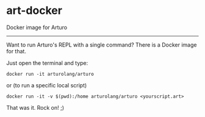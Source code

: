 # art-docker

Docker image for Arturo

----

Want to run Arturo's REPL with a single command? There is a Docker image for that.

Just open the terminal and type:

`docker run -it arturolang/arturo`

or (to run a specific local script)

`docker run -it -v $(pwd):/home arturolang/arturo <yourscript.art>`

That was it. Rock on! ;)
